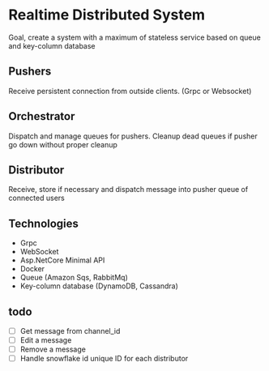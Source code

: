 # Realtime Distributed System

Goal, create a system with a maximum of stateless service based on queue and key-column database


## Pushers
Receive persistent connection from outside clients. (Grpc or Websocket)

## Orchestrator
Dispatch and manage queues for pushers. Cleanup dead queues if pusher go down without proper cleanup

## Distributor
Receive, store if necessary and dispatch message into pusher queue of connected users

## Technologies
- Grpc
- WebSocket
- Asp.NetCore Minimal API
- Docker
- Queue (Amazon Sqs, RabbitMq)
- Key-column database (DynamoDB, Cassandra)

## todo
- [ ] Get message from channel_id
- [ ] Edit a message
- [ ] Remove a message
- [ ] Handle snowflake id unique ID for each distributor
